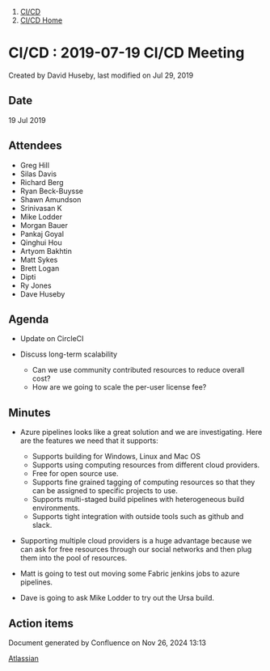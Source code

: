 1. [CI/CD](index.html)
2. [CI/CD Home](19005451.html)

# CI/CD : 2019-07-19 CI/CD Meeting

Created by David Huseby, last modified on Jul 29, 2019

## Date

19 Jul 2019 

## Attendees

- Greg Hill
- Silas Davis
- Richard Berg
- Ryan Beck-Buysse
- Shawn Amundson
- Srinivasan K
- Mike Lodder
- Morgan Bauer
- Pankaj Goyal
- Qinghui Hou
- Artyom Bakhtin
- Matt Sykes
- Brett Logan
- Dipti
- Ry Jones
- Dave Huseby

## Agenda

- Update on CircleCI
- Discuss long-term scalability
  
  - Can we use community contributed resources to reduce overall cost?
  - How are we going to scale the per-user license fee?

## Minutes

- Azure pipelines looks like a great solution and we are investigating. Here are the features we need that it supports:
  
  - Supports building for Windows, Linux and Mac OS
  - Supports using computing resources from different cloud providers.
  - Free for open source use.
  - Supports fine grained tagging of computing resources so that they can be assigned to specific projects to use.
  - Supports multi-staged build pipelines with heterogeneous build environments.
  - Supports tight integration with outside tools such as github and slack.
- Supporting multiple cloud providers is a huge advantage because we can ask for free resources through our social networks and then plug them into the pool of resources.
- Matt is going to test out moving some Fabric jenkins jobs to azure pipelines.
- Dave is going to ask Mike Lodder to try out the Ursa build.

## Action items

Document generated by Confluence on Nov 26, 2024 13:13

[Atlassian](http://www.atlassian.com/)
